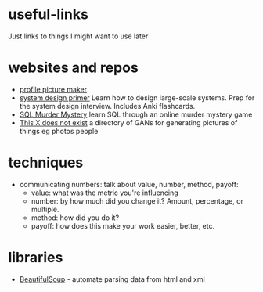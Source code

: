 # useful-links
Just links to things I might want to use later

# websites and repos

- [profile picture maker](https://pfpmaker.com/)
- [system design primer](https://github.com/donnemartin/system-design-primer) Learn how to design large-scale systems. Prep for the system design interview.  Includes Anki flashcards.
- [SQL Murder Mystery](https://mystery.knightlab.com/) learn SQL through an online murder mystery game
- [This X does not exist](https://thisxdoesnotexist.com) a directory of GANs for generating pictures of things eg photos people

# techniques

- communicating numbers: talk about value, number, method, payoff:
  - value: what was the metric you're influencing
  - number: by how much did you change it? Amount, percentage, or multiple.
  - method: how did you do it?
  - payoff: how does this make your work easier, better, etc.

# libraries

- [BeautifulSoup](https://www.crummy.com/software/BeautifulSoup/bs4/doc/) - automate parsing data from html and xml
